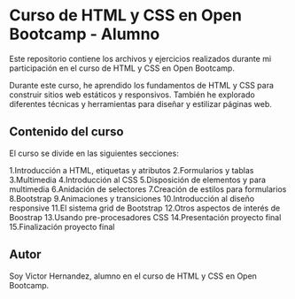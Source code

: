 # **Curso de HTML y CSS en Open Bootcamp - Alumno**

Este repositorio contiene los archivos y ejercicios realizados durante mi participación en el curso de HTML y CSS en Open Bootcamp.

Durante este curso, he aprendido los fundamentos de HTML y CSS para construir sitios web estáticos y responsivos. También he explorado diferentes técnicas y herramientas para diseñar y estilizar páginas web.

## **Contenido del curso**

El curso se divide en las siguientes secciones:

1.Introducción a HTML, etiquetas y atributos
2.Formularios y tablas
3.Multimedia
4.Introducción al CSS
5.Disposición de elementos y para multimedia
6.Anidación de selectores
7.Creación de estilos para formularios
8.Bootstrap
9.Animaciones y transiciones
10.Introducción al diseño responsive
11.El sistema grid de Bootstrap
12.Otros aspectos de interés de Boostrap
13.Usando pre-procesadores CSS
14.Presentación proyecto final
15.Finalización proyecto final

## **Autor**

Soy Victor Hernandez, alumno en el curso de HTML y CSS en Open Bootcamp.
